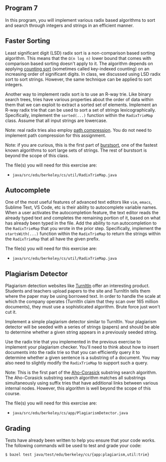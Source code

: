 Program 7
---------
In this program, you will implement various radix based algorithms to sort and search through
integers and strings in an efficient manner.

Faster Sorting
--------------
Least significant digit (LSD) radix sort is a non-comparison based sorting algorithm. This means
that the `Ω(n log n)` lower bound that comes with comparison based sorting doesn't apply to it. The
algorithm depends on applying [counting sort](https://en.wikipedia.org/wiki/Counting_sort)
(sometimes called key-indexed counting) on an increasing order of significant digits. In class, we
discussed using LSD radix sort to sort strings. However, the same technique can be applied to
sort integers.

Another way to implement radix sort is to use an R-way trie. Like binary search trees, tries have
various properties about the order of data within them that we can exploit to extract a sorted set
of elements. Implement an R-way radix trie that can be used to sort a set of strings
lexicographically. Specifically, implement the `sorted(...)` function within the `RadixTrieMap`
class. Assume that all input strings are lowercase.

Note: real radix tries also employ [path
compression](https://en.wikipedia.org/wiki/Trie#Compressing_tries). You do not need to implement
path compression for this assignment.

Note: if you are curious, this is the first part of
[burstsort](https://en.wikipedia.org/wiki/Burstsort), one of the fastest known algorithms to sort
large sets of strings. The rest of burstsort is beyond the scope of this class.

The file(s) you will need for this exercise are:

- `java/src/edu/berkeley/cs/util/RadixTrieMap.java`

Autocomplete
------------
One of the most useful features of advanced text editors like `vim`, `emacs`, Sublime Text, VS Code,
etc is their ability to autocomplete variable names. When a user activates the autocompletion
feature, the text editor reads the already typed text and completes the remaining portion of it,
based on what has already been typed in the file. Add the ability to run autocompletion to the
`RadixTrieMap` that you wrote in the prior step. Specifically, implement the `startsWith(...)`
function within the `RadixTrieMap` to return the strings within the `RadixTrieMap` that all have the
given prefix.

The file(s) you will need for this exercise are:

- `java/src/edu/berkeley/cs/util/RadixTrieMap.java`

Plagiarism Detector
-------------------
Plagiarism detection websites like [TurnItIn](https://www.turnitin.com) offer an interesting
product. Students and teachers upload papers to the site and TurnItIn tells them where the paper may
be using borrowed text. In order to handle the scale at which the company operates (TurnItIn claim
that they scan over 165 million documents), they must use a sophisticated algorithm. Brute force
just won't cut it.

Implement a simple plagiarism detector similar to TurnItIn. Your plagiarism detector will be seeded
with a series of strings (papers) and should be able to determine whether a given string appears
in a previously seeded string.

Use the radix trie that you implemented in the previous exercise to implement your plagiarism
checker. You'll need to think about how to insert documents into the radix trie so that you can
efficiently query it to determine whether a given sentence is a substring of a document. You may
also need to slightly modify the `RadixTrieMap` to support such a query.

Note: This is the first part of the
[Aho-Corasick](https://en.wikipedia.org/wiki/Aho-Corasick_algorithm) substring search algorithm. The
Aho-Corasick substring search algorithm matches all substrings simultaneously using suffix tries
that have additional links between various internal nodes. However, this algorithm is well beyond
the scope of this course.

The file(s) you will need for this exercise are:

- `java/src/edu/berkeley/cs/app/PlagiarismDetector.java`

Grading
-------
Tests have already been written to help you ensure that your code works. The following commands will
be used to test and grade your code:

    $ bazel test java/test/edu/berkeley/cs/{app:plagiarism,util:trie}
